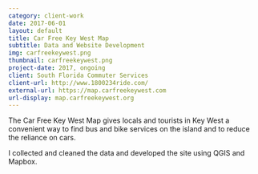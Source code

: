 ```yaml
---
category: client-work
date: 2017-06-01
layout: default
title: Car Free Key West Map
subtitle: Data and Website Development
img: carfreekeywest.png
thumbnail: carfreekeywest.png
project-date: 2017, ongoing
client: South Florida Commuter Services
client-url: http://www.1800234ride.com/
external-url: https://map.carfreekeywest.com
url-display: map.carfreekeywest.org
---
```


The Car Free Key West Map gives locals and tourists in Key West a convenient way to find bus and bike services on the island and to reduce the reliance on cars.

I collected and cleaned the data and developed the site using QGIS and Mapbox.
